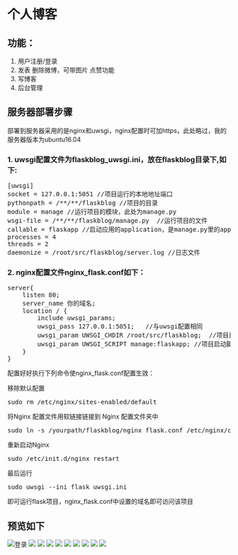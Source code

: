 # 个人博客

## 功能：
1. 用户注册/登录
2. 发表 删除微博，可带图片 点赞功能
3. 写博客
4. 后台管理

## 服务器部署步骤
部署到服务器采用的是nginx和uwsgi，nginx配置时可加https，此处略过，我的服务器版本为ubuntu16.04
### 1. uwsgi配置文件为flaskblog_uwsgi.ini，放在flaskblog目录下,如下:
<pre>
[uwsgi]
socket = 127.0.0.1:5051 //项目运行的本地地址端口
pythonpath = /**/**/flaskblog //项目的目录
module = manage //运行项目的模块，此处为manage.py
wsgi-file = /**/**/flaskblog/manage.py  //运行项目的文件
callable = flaskapp //启动应用的application，是manage.py里的app
processes = 4
threads = 2
daemonize = /root/src/flaskblog/server.log //日志文件</pre>

### 2. nginx配置文件nginx_flask.conf如下：
<pre>
server{
    listen 80;
    server_name 你的域名;
    location / {
        include uwsgi_params; 
        uwsgi_pass 127.0.0.1:5051;   //与uwsgi配置相同
        uwsgi_param UWSGI_CHDIR /root/src/flaskblog;  //项目目录
        uwsgi_param UWSGI_SCRIPT manage:flaskapp; //项目启动脚本和app
    }
}
</pre>
配置好好执行下列命令使nginx_flask.conf配置生效：

移除默认配置
<pre>sudo rm /etc/nginx/sites-enabled/default</pre>

将Nginx 配置文件用软链接链接到 Nginx 配置文件夹中

<pre>sudo ln -s /yourpath/flaskblog/nginx_flask.conf /etc/nginx/conf.d/</pre>
重新启动Nginx
<pre>sudo /etc/init.d/nginx restart</pre>
最后运行
<pre>sudo uwsgi --ini flask_uwsgi.ini</pre>
即可运行flask项目，nginx_flask.conf中设置的域名即可访问该项目

## 预览如下
![登录](https://i.imgur.com/sPVCJ1i.png)
![](https://i.imgur.com/negU7vE.png)
![](https://i.imgur.com/SNdnjGu.png)
![](https://i.imgur.com/SNV8v0C.png)
![](https://i.imgur.com/tQ3gsjE.png)
![](https://i.imgur.com/D4Gr92S.png)
![](https://i.imgur.com/c7AcUeO.png)
![](https://i.imgur.com/jUtfU6X.png)
![](https://i.imgur.com/N9NatW4.png)
![](https://i.imgur.com/gXVUoXd.png)
